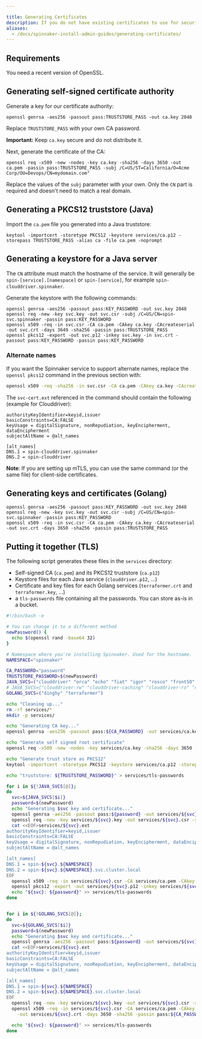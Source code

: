 ```yaml
---

title: Generating Certificates
description: If you do not have existing certificates to use for securing your Spinnaker environment, create them.
aliases:
  - /docs/spinnaker-install-admin-guides/generating-certificates/
---
```


## Requirements

You need a recent version of OpenSSL.


## Generating self-signed certificate authority

Generate a key for our certificate authority:

```
openssl genrsa -aes256 -passout pass:TRUSTSTORE_PASS -out ca.key 2048
```

Replace `TRUSTSTORE_PASS` with your own CA password.

**Important:** Keep `ca.key` secure and do not distribute it.

Next, generate the certificate of the CA:

```
openssl req -x509 -new -nodes -key ca.key -sha256 -days 3650 -out ca.pem -passin pass:TRUSTSTORE_PASS -subj /C=US/ST=California/O=Acme Corp/OU=Devops/CN=mydomain.com"
```

Replace the values of the `subj` parameter with your own. Only the `CN` part is required and doesn't need to match a real domain.

## Generating a PKCS12 truststore (Java)

Import the `ca.pem` file you generated into a Java truststore:

```
keytool -importcert -storetype PKCS12 -keystore services/ca.p12 -storepass TRUSTSTORE_PASS -alias ca -file ca.pem -noprompt
```

## Generating a keystore for a Java server

The `CN` attribute must match the hostname of the service. It will generally be `spin-[service].[namespace]` or `spin-[service]`, for example `spin-clouddriver.spinnaker`.

Generate the keystore with the following commands:

```
openssl genrsa -aes256 -passout pass:KEY_PASSWORD -out svc.key 2048
openssl req -new -key svc.key -out svc.csr -subj /C=US/CN=spin-svc.spinnaker -passin pass:KEY_PASSWORD
openssl x509 -req -in svc.csr -CA ca.pem -CAkey ca.key -CAcreateserial -out svc.crt -days 3649 -sha256 -passin pass:TRUSTSTORE_PASS
openssl pkcs12 -export -out svc.p12 -inkey svc.key -in svc.crt -passout pass:KEY_PASSWORD -passin pass:KEY_PASSWORD
```

### Alternate names

If you want the Spinnaker service to support alternate names, replace the `openssl pkcs12` command in the previous section with:

```bash
openssl x509 -req -sha256 -in svc.csr -CA ca.pem -CAkey ca.key -CAcreateserial -out svc.crt -days 3650 -extfile svc-cert.ext -passin pass:TRUSTSTORE_PASS
```

The `svc-cert.ext` referenced in the command should contain the following (example for Clouddriver):
```
authorityKeyIdentifier=keyid,issuer
basicConstraints=CA:FALSE
keyUsage = digitalSignature, nonRepudiation, keyEncipherment, dataEncipherment
subjectAltName = @alt_names

[alt_names]
DNS.1 = spin-clouddriver.spinnaker
DNS.2 = spin-clouddriver
```

**Note**: If you are setting up mTLS, you can use the same command (or the same file) for client-side certificates.


## Generating keys and certificates (Golang)

```
openssl genrsa -aes256 -passout pass:KEY_PASSWORD -out svc.key 2048
openssl req -new -key svc.key -out svc.csr -subj /C=US/CN=spin-svc.spinnaker -passin pass:KEY_PASSWORD
openssl x509 -req -in svc.csr -CA ca.pem -CAkey ca.key -CAcreateserial -out svc.crt -days 3650 -sha256 -passin pass:TRUSTSTORE_PASS
```


## Putting it together (TLS)

The following script generates these files in the `services` directory:
- Self-signed CA (`ca.pem`) and its PKCS12 truststore (`ca.p12`)
- Keystore files for each Java service (`clouddriver.p12`, ...)
- Certificate and key files for each Golang services (`terraformer.crt` and `terraformer.key`, ...)
- a `tls-passwords` file containing all the passwords. You can store as-is in a bucket.


```bash
#!/bin/bash -e

# You can change it to a different method
newPassword() {
  echo $(openssl rand -base64 32)
}

# Namespace where you're installing Spinnaker. Used for the hostname.
NAMESPACE="spinnaker"

CA_PASSWORD="password"
TRUSTSTORE_PASSWORD=$(newPassword)
JAVA_SVCS=("clouddriver" "orca" "echo" "fiat" "igor" "rosco" "front50" "kayenta" "gate")
# JAVA_SVCS=("clouddriver-rw" "clouddriver-caching" "clouddriver-ro" "clouddriver-ro-deck" "orca" "echo-scheduler" "echo-worker" "fiat" "igor" "rosco" "front50" "kayenta" "gate")
GOLANG_SVCS=("dinghy" "terraformer")

echo "Cleaning up..."
rm -rf services/*
mkdir -p services/

echo "Generating CA key..."
openssl genrsa -aes256 -passout pass:${CA_PASSWORD} -out services/ca.key 4096

echo "Generate self signed root certificate"
openssl req -x509 -new -nodes -key services/ca.key -sha256 -days 3650 -out services/ca.pem -passin pass:${CA_PASSWORD} -subj /C=US/CN=Test

echo "Generate trust store as PKCS12"
keytool -importcert -storetype PKCS12 -keystore services/ca.p12 -storepass $TRUSTSTORE_PASSWORD -alias ca -file services/ca.pem -noprompt

echo "truststore: ${TRUSTSTORE_PASSWORD}" > services/tls-passwords

for i in ${!JAVA_SVCS[@]};
do
  svc=${JAVA_SVCS[$i]}
  password=$(newPassword)
  echo "Generating $svc key and certificate..."
  openssl genrsa -aes256 -passout pass:${password} -out services/${svc}.key 4096
  openssl req -new -key services/${svc}.key -out services/${svc}.csr -subj /C=US/CN=spin-${svc}.${NAMESPACE} -passin pass:${password}
  cat <<EOF>services/${svc}.ext
authorityKeyIdentifier=keyid,issuer
basicConstraints=CA:FALSE
keyUsage = digitalSignature, nonRepudiation, keyEncipherment, dataEncipherment
subjectAltName = @alt_names

[alt_names]
DNS.1 = spin-${svc}.${NAMESPACE}
DNS.2 = spin-${svc}.${NAMESPACE}.svc.cluster.local
EOF
  openssl x509 -req -in services/${svc}.csr -CA services/ca.pem -CAkey services/ca.key -CAcreateserial -out services/${svc}.crt -days 3649 -sha256 -passin pass:${CA_PASSWORD} -extfile services/${svc}.ext
  openssl pkcs12 -export -out services/${svc}.p12 -inkey services/${svc}.key -in services/${svc}.crt -passout pass:${password} -passin pass:${password}
  echo "${svc}: ${password}" >> services/tls-passwords
done


for i in ${!GOLANG_SVCS[@]};
do
  svc=${GOLANG_SVCS[$i]}
  password=$(newPassword)
  echo "Generating $svc key and certificate..."
  openssl genrsa -aes256 -passout pass:${password} -out services/${svc}.key 4096
  cat <<EOF>services/${svc}.ext
authorityKeyIdentifier=keyid,issuer
basicConstraints=CA:FALSE
keyUsage = digitalSignature, nonRepudiation, keyEncipherment, dataEncipherment
subjectAltName = @alt_names

[alt_names]
DNS.1 = spin-${svc}.${NAMESPACE}
DNS.2 = spin-${svc}.${NAMESPACE}.svc.cluster.local
EOF
  openssl req -new -key services/${svc}.key -out services/${svc}.csr -subj /C=US/CN=spin-${svc}.${NAMESPACE} -passin pass:${password}
  openssl x509 -req -in services/${svc}.csr -CA services/ca.pem -CAkey services/ca.key -CAcreateserial \
    -out services/${svc}.crt -days 3650 -sha256 -passin pass:${CA_PASSWORD} -extfile services/${svc}.ext

  echo "${svc}: ${password}" >> services/tls-passwords
done
```
